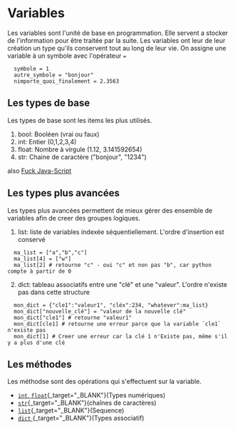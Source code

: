 # Variables
Les variables sont l'unité de base en programmation. Elle servent a stocker de l'information pour être traitée par la suite.
Les variables ont leur de leur création un type qu'ils conservent tout au long de leur vie. On assigne une variable à un symbole avec l'opérateur `=`

```
  symbole = 1
  autre_symbole = "bonjour"
  nimporte_quoi_finalement = 2.3563
```


## Les types de base 
Les types de base sont les items les plus utilisés. 

1. bool: Booléen (vrai ou faux) 
2. int: Entier (0,1,2,3,4)
3. float: Nombre à virgule (1.12, 3.141592654)
4. str: Chaine de caractère ("bonjour", "1234")

also [Fuck Java-Script](./assets/fuck_js.jpg)

## Les types plus avancées
Les types plus avancées permettent de mieux gérer des ensemble de variables afin de creer des groupes logiques. 


1. list: liste de variables indexée séquentiellement. L'ordre d'insertion est conservé
  ```
    ma_list = ["a","b","c"]
    ma_list[4] = ["w"]
    ma_list[2] # retourne "c" - oui "c" et non pas "b", car python compte à partir de 0
  ```
2. dict: tableau associatifs entre une "clé" et une "valeur". L'ordre n'existe pas dans cette structure
  ```
    mon_dict = {"cle1":"valeur1", "cléx":234, "whatever":ma_list}
    mon_dict["nouvelle_clé"] = "valeur de la nouvelle clé"
    mon_dict["cle1"] # retourne "valeur1"
    mon_dict[cle1] # retourne une erreur parce que la variable `cle1` n'existe pas
    mon_dict[1] # Creer une erreur car la clé 1 n'Existe pas, même s'il y a plus d'une clé
  ```

## Les méthodes
Les méthodse sont des opérations qui s'effectuent sur la variable. 
* [`int`, `float`](https://docs.python.org/3.10/library/stdtypes.html#typesnumeric){_target="_BLANK"}(Types numériques)
* [`str`](https://docs.python.org/3.10/library/stdtypes.html#str){_target="_BLANK"}(chaînes de caractères)
* [`list`](https://docs.python.org/3.10/library/stdtypes.html#sequence-types-list-tuple-range){_target="_BLANK"}(Sequence)
* [`dict` ](https://docs.python.org/3.10/library/stdtypes.html#dict){_target="_BLANK"}(Types associatif)
